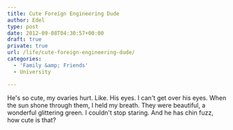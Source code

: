 ```yaml
---
title: Cute Foreign Engineering Dude
author: Edel
type: post
date: 2012-09-08T04:30:57+00:00
draft: true
private: true
url: /life/cute-foreign-engineering-dude/
categories:
  - 'Family &amp; Friends'
  - University

---
```

He's so cute, my ovaries hurt. Like. His eyes. I can't get over his eyes. When the sun shone through them, I held my breath. They were beautiful, a wonderful glittering green. I couldn't stop staring. And he has chin fuzz, how cute is that?



